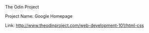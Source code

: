  The Odin Project 

Project Name: Google Homepage
 
 Link: http://www.theodinproject.com/web-development-101/html-css

